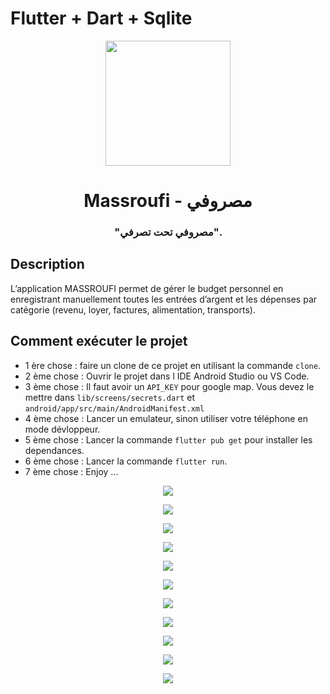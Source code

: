# Flutter + Dart + Sqlite

<p align="center">
  <img src="assets/images/app_icon-nbg.png" width="200">
</p>
<h1 align="center">Massroufi - مصروفي</h1>
<h3 align="center">"مصروفي تحت تصرفي".</h3>

## Description
L’application MASSROUFI permet de gérer le budget personnel en enregistrant manuellement 
toutes les entrées d’argent et les dépenses par catégorie (revenu, loyer, factures, alimentation,
transports).


## Comment exécuter le projet 
* 1 ère chose : faire un clone de ce projet en utilisant la commande `clone`. 
* 2 ème chose : Ouvrir le projet dans l IDE Android Studio ou VS Code.
* 3 ème chose : Il faut avoir un `API_KEY` pour google map. Vous devez le mettre dans `lib/screens/secrets.dart` et `android/app/src/main/AndroidManifest.xml`
* 4 ème chose : Lancer un emulateur, sinon utiliser votre téléphone en mode dévloppeur.
* 5 ème chose : Lancer la commande `flutter pub get` pour installer les dependances.
* 6 ème chose : Lancer la commande `flutter run`.
* 7 ème chose : Enjoy ...

<p align="center">
  <img src="assets/print_1.png">
</p>

<p align="center">
  <img src="assets/print_2.png">
</p>

<p align="center">
  <img src="assets/print_3.png">
</p>

<p align="center">
  <img src="assets/print_4.png">
</p>

<p align="center">
  <img src="assets/print_5.png">
</p>

<p align="center">
  <img src="assets/print_6.png">
</p>

<p align="center">
  <img src="assets/print_7.png">
</p>

<p align="center">
  <img src="assets/print_8.png">
</p>

<p align="center">
  <img src="assets/print_9.png">
</p>

<p align="center">
  <img src="assets/print_10.png">
</p>

<p align="center">
  <img src="assets/print_11.png">
</p>